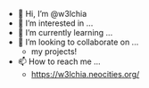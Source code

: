 - 👋 Hi, I’m @w3lchia
- 👀 I’m interested in ...
- 🌱 I’m currently learning ...
- 💞️ I’m looking to collaborate on ...
  - my projects!
- 📫 How to reach me ...
  -  https://w3lchia.neocities.org/

<!---
w3lchia/w3lchia is a ✨ special ✨ repository because its `README.md` (this file) appears on your GitHub profile.
You can click the Preview link to take a look at your changes.
--->
